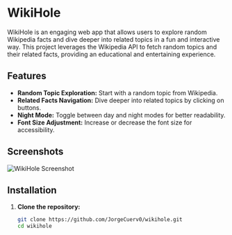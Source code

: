 # WikiHole

WikiHole is an engaging web app that allows users to explore random Wikipedia facts and dive deeper into related topics in a fun and interactive way. This project leverages the Wikipedia API to fetch random topics and their related facts, providing an educational and entertaining experience.

## Features

- **Random Topic Exploration:** Start with a random topic from Wikipedia.
- **Related Facts Navigation:** Dive deeper into related topics by clicking on buttons.
- **Night Mode:** Toggle between day and night modes for better readability.
- **Font Size Adjustment:** Increase or decrease the font size for accessibility.

## Screenshots

![WikiHole Screenshot](path_to_screenshot)

## Installation

1. **Clone the repository:**

   ```bash
   git clone https://github.com/JorgeCuerv0/wikihole.git
   cd wikihole
